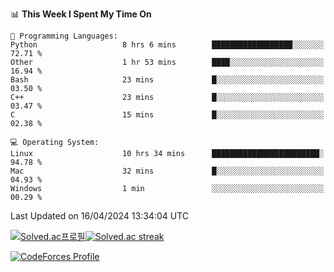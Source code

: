 
<!--START_SECTION:waka-->
📊 **This Week I Spent My Time On** 

```text
💬 Programming Languages: 
Python                   8 hrs 6 mins        ██████████████████░░░░░░░   72.71 % 
Other                    1 hr 53 mins        ████░░░░░░░░░░░░░░░░░░░░░   16.94 % 
Bash                     23 mins             █░░░░░░░░░░░░░░░░░░░░░░░░   03.50 % 
C++                      23 mins             █░░░░░░░░░░░░░░░░░░░░░░░░   03.47 % 
C                        15 mins             █░░░░░░░░░░░░░░░░░░░░░░░░   02.38 % 

💻 Operating System: 
Linux                    10 hrs 34 mins      ████████████████████████░   94.78 % 
Mac                      32 mins             █░░░░░░░░░░░░░░░░░░░░░░░░   04.93 % 
Windows                  1 min               ░░░░░░░░░░░░░░░░░░░░░░░░░   00.29 % 
```


 Last Updated on 16/04/2024 13:34:04 UTC
<!--END_SECTION:waka-->


[![Solved.ac프로필](http://mazassumnida.wtf/api/generate_badge?boj=hckim96)](https://solved.ac/hckim96)[![Solved.ac streak](http://mazandi.herokuapp.com/api?handle=hckim96&theme=dark)](https://solved.ac/hckim96)


[![CodeForces Profile](https://cf.leed.at?id=hckim96)](https://codeforces.com/profile/hckim96)

